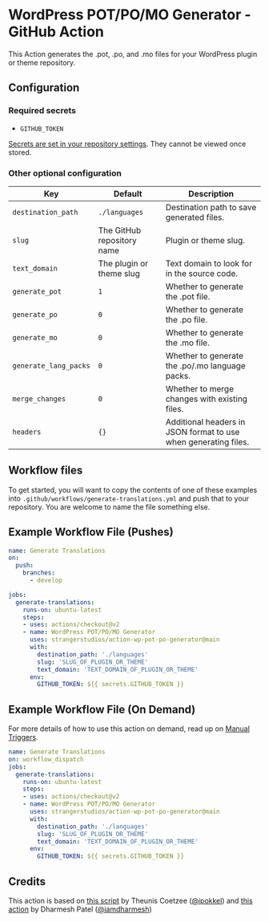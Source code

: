 # WordPress POT/PO/MO Generator - GitHub Action

This Action generates the .pot, .po, and .mo files for your WordPress plugin or theme repository.

## Configuration
### Required secrets
* `GITHUB_TOKEN`

[Secrets are set in your repository settings](https://help.github.com/en/actions/automating-your-workflow-with-github-actions/creating-and-using-encrypted-secrets). They cannot be viewed once stored.

### Other optional configuration

| Key | Default | Description |
| --- | ------- | ----------- |
| `destination_path` | `./languages` | Destination path to save generated files. |
| `slug` | The GitHub repository name | Plugin or theme slug. |
| `text_domain` | The plugin or theme slug | Text domain to look for in the source code. |
| `generate_pot` | `1` | Whether to generate the .pot file. |
| `generate_po` | `0` | Whether to generate the .po file. |
| `generate_mo` | `0` | Whether to generate the .mo file. |
| `generate_lang_packs` | `0` | Whether to generate the .po/.mo language packs. |
| `merge_changes` | `0` | Whether to merge changes with existing files. |
| `headers` | `{}` | Additional headers in JSON format to use when generating files. |

## Workflow files

To get started, you will want to copy the contents of one of these examples into `.github/workflows/generate-translations.yml` and push that to your repository. You are welcome to name the file something else.

## Example Workflow File (Pushes)

```yml
name: Generate Translations
on:
  push:
    branches:
      - develop

jobs:
  generate-translations:
    runs-on: ubuntu-latest
    steps:
    - uses: actions/checkout@v2
    - name: WordPress POT/PO/MO Generator
      uses: strangerstudios/action-wp-pot-po-generator@main
      with:
        destination_path: './languages'
        slug: 'SLUG_OF_PLUGIN_OR_THEME'
        text_domain: 'TEXT_DOMAIN_OF_PLUGIN_OR_THEME'
      env:
        GITHUB_TOKEN: ${{ secrets.GITHUB_TOKEN }}
```

## Example Workflow File (On Demand)

For more details of how to use this action on demand, read up on [Manual Triggers](https://github.blog/changelog/2020-07-06-github-actions-manual-triggers-with-workflow_dispatch/).

```yml
name: Generate Translations
on: workflow_dispatch
jobs:
  generate-translations:
    runs-on: ubuntu-latest
    steps:
    - uses: actions/checkout@v2
    - name: WordPress POT/PO/MO Generator
      uses: strangerstudios/action-wp-pot-po-generator@main
      with:
        destination_path: './languages'
        slug: 'SLUG_OF_PLUGIN_OR_THEME'
        text_domain: 'TEXT_DOMAIN_OF_PLUGIN_OR_THEME'
      env:
        GITHUB_TOKEN: ${{ secrets.GITHUB_TOKEN }}
```

## Credits

This action is based on [this script](https://gist.github.com/ipokkel/e67c4e6133d58ab39048fbed6e47f8bc) by Theunis Coetzee ([@ipokkel](https://github.com/ipokkel)) and [this action](https://github.com/iamdharmesh/action-wordpress-pot-generator) by Dharmesh Patel ([@iamdharmesh](https://github.com/iamdharmesh))
